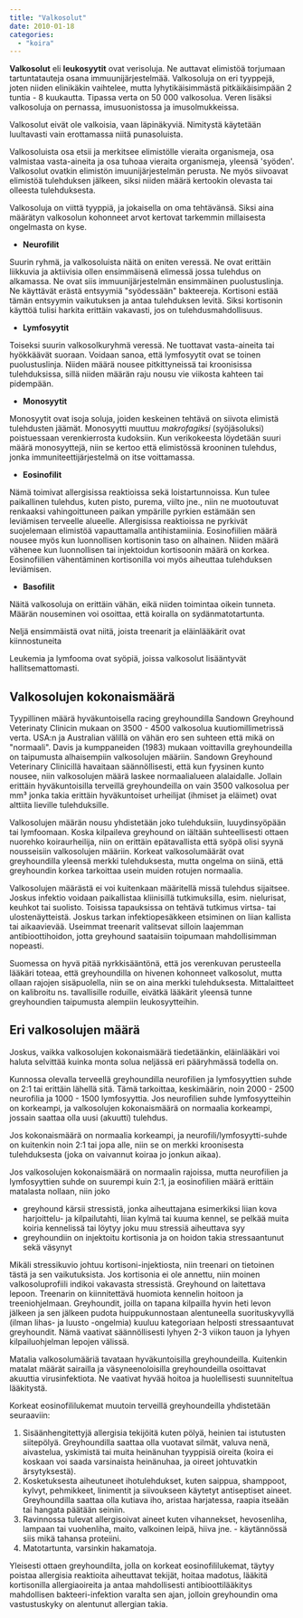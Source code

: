 ```yaml
---
title: "Valkosolut"
date: 2010-01-18
categories: 
  - "koira"
---
```


**Valkosolut** eli **leukosyytit** ovat verisoluja. Ne auttavat elimistöä torjumaan tartuntatauteja osana immuunijärjestelmää. Valkosoluja on eri tyyppejä, joten niiden elinikäkin vaihtelee, mutta lyhytikäisimmästä pitkäikäisimpään 2 tuntia - 8 kuukautta. Tipassa verta on 50 000 valkosolua. Veren lisäksi valkosoluja on pernassa, imusuonistossa ja imusolmukkeissa.

<!--more-->

Valkosolut eivät ole valkoisia, vaan läpinäkyviä. Nimitystä käytetään luultavasti vain erottamassa niitä punasoluista.

Valkosoluista osa etsii ja merkitsee elimistölle vieraita organismeja, osa valmistaa vasta-aineita ja osa tuhoaa vieraita organismeja, yleensä 'syöden'. Valkosolut ovatkin elimistön imuunijärjestelmän perusta. Ne myös siivoavat elimistöä tulehduksen jälkeen, siksi niiden määrä kertookin olevasta tai olleesta tulehduksesta.

Valkosoluja on viittä tyyppiä, ja jokaisella on oma tehtävänsä. Siksi aina määrätyn valkosolun kohonneet arvot kertovat tarkemmin millaisesta ongelmasta on kyse.

- **Neurofilit**

Suurin ryhmä, ja valkosoluista näitä on eniten veressä. Ne ovat erittäin liikkuvia ja aktiivisia ollen ensimmäisenä elimessä jossa tulehdus on alkamassa. Ne ovat siis immuunijärjestelmän ensimmäinen puolustuslinja. Ne käyttävät erästä entsyymiä "syödessään" bakteereja. Kortisoni estää tämän entsyymin vaikutuksen ja antaa tulehduksen levitä. Siksi kortisonin käyttöä tulisi harkita erittäin vakavasti, jos on tulehdusmahdollisuus.

- **Lymfosyytit**

Toiseksi suurin valkosolkuryhmä veressä. Ne tuottavat vasta-aineita tai hyökkäävät suoraan. Voidaan sanoa, että lymfosyytit ovat se toinen puolustuslinja. Niiden määrä nousee pitkittyneissä tai kroonisissa tulehduksissa, sillä niiden määrän raju nousu vie viikosta kahteen tai pidempään.

- **Monosyytit**

Monosyytit ovat isoja soluja, joiden keskeinen tehtävä on siivota elimistä tulehdusten jäämät. Monosyytti muuttuu _makrofagiksi_ (syöjäsoluksi) poistuessaan verenkierrosta kudoksiin. Kun verikokeesta löydetään suuri määrä monosyyttejä, niin se kertoo että elimistössä krooninen tulehdus, jonka immuniteettijärjestelmä on itse voittamassa.

- **Eosinofilit**

Nämä toimivat allergisissa reaktioissa sekä loistartunnoissa. Kun tulee paikallinen tulehdus, kuten pisto, purema, viilto jne., niin ne muotoutuvat renkaaksi vahingoittuneen paikan ympärille pyrkien estämään sen leviämisen terveelle alueelle. Allergisissa reaktioissa ne pyrkivät suojelemaan elimistöä vapauttamalla antihistamiinia. Eosinofiilien määrä nousee myös kun luonnollisen kortisonin taso on alhainen. Niiden määrä vähenee kun luonnollisen tai injektoidun kortisoonin määrä on korkea. Eosinofiilien vähentäminen kortisonilla voi myös aiheuttaa tulehduksen leviämisen.

- **Basofilit**

Näitä valkosoluja on erittäin vähän, eikä niiden toimintaa oikein tunneta. Määrän nouseminen voi osoittaa, että koiralla on sydänmatotartunta.

Neljä ensimmäistä ovat niitä, joista treenarit ja eläinlääkärit ovat kiinnostuneita

Leukemia ja lymfooma ovat syöpiä, joissa valkosolut lisääntyvät hallitsemattomasti.

## Valkosolujen kokonaismäärä

Tyypillinen määrä hyväkuntoisella racing greyhoundilla Sandown Greyhound Veterinaty Clinicin mukaan on 3500 - 4500 valkosolua kuutiomillimetrissä verta. USA:n ja Australian välillä on vähän ero sen suhteen että mikä on "normaali". Davis ja kumppaneiden (1983) mukaan voittavilla greyhoundeilla on taipumusta alhaisempiin valkosolujen määriin. Sandown Greyhound Veterinary Clinicillä havaitaan säännöllisesti, että kun fyysinen kunto nousee, niin valkosolujen määrä laskee normaalialueen alalaidalle. Jollain erittäin hyväkuntoisilla terveillä greyhoundeilla on vain 3500 valkosolua per mm³ jonka takia erittäin hyväkuntoiset urheilijat (ihmiset ja eläimet) ovat alttiita lieville tulehduksille.

Valkosolujen määrän nousu yhdistetään joko tulehduksiin, luuydinsyöpään tai lymfoomaan. Koska kilpaileva greyhound on iältään suhteellisesti ottaen nuorehko koiraurheilija, niin on erittäin epätavallista että syöpä olisi syynä nousseisiin valkosolujen määriin. Korkeat valkosolumäärät ovat greyhoundilla yleensä merkki tulehduksesta, mutta ongelma on siinä, että greyhoundin korkea tarkoittaa usein muiden rotujen normaalia.

Valkosolujen määrästä ei voi kuitenkaan määritellä missä tulehdus sijaitsee. Joskus infektio voidaan paikallistaa kliinisillä tutkimuksilla, esim. nielurisat, keuhkot tai suolisto. Toisissa tapauksissa on tehtävä tutkimus virtsa- tai ulostenäytteistä. Joskus tarkan infektiopesäkkeen etsiminen on liian kallista tai aikaavievää. Useimmat treenarit valitsevat silloin laajemman antibioottihoidon, jotta greyhound saataisiin toipumaan mahdollisimman nopeasti.

Suomessa on hyvä pitää nyrkkisääntönä, että jos verenkuvan perusteella lääkäri toteaa, että greyhoundilla on hivenen kohonneet valkosolut, mutta ollaan rajojen sisäpuolella, niin se on aina merkki tulehduksesta. Mittalaitteet on kalibroitu ns. tavallisille roduille, eivätkä lääkärit yleensä tunne greyhoundien taipumusta alempiin leukosyytteihin.

## Eri valkosolujen määrä

Joskus, vaikka valkosolujen kokonaismäärä tiedetäänkin, eläinlääkäri voi haluta selvittää kuinka monta solua neljässä eri pääryhmässä todella on.

Kunnossa olevalla terveellä greyhoundilla neurofilien ja lymfosyyttien suhde on 2:1 tai erittäin lähellä sitä. Tämä tarkoittaa, keskimäärin, noin 2000 - 2500 neurofilia ja 1000 - 1500 lymfosyyttia. Jos neurofilien suhde lymfosyytteihin on korkeampi, ja valkosolujen kokonaismäärä on normaalia korkeampi, jossain saattaa olla uusi (akuutti) tulehdus.

Jos kokonaismäärä on normaalia korkeampi, ja neurofili/lymfosyytti-suhde on kuitenkin noin 2:1 tai jopa alle, niin se on merkki kroonisesta tulehduksesta (joka on vaivannut koiraa jo jonkun aikaa).

Jos valkosolujen kokonaismäärä on normaalin rajoissa, mutta neurofilien ja lymfosyyttien suhde on suurempi kuin 2:1, ja eosinofilien määrä erittäin matalasta nollaan, niin joko

- greyhound kärsii stressistä, jonka aiheuttajana esimerkiksi liian kova harjoittelu- ja kilpailutahti, liian kylmä tai kuuma kennel, se pelkää muita koiria kennelissä tai löytyy joku muu stressiä aiheuttava syy
- greyhoundiin on injektoitu kortisonia ja on hoidon takia stressaantunut sekä väsynyt

Mikäli stressikuvio johtuu kortisoni-injektiosta, niin treenari on tietoinen tästä ja sen vaikutuksista. Jos kortisonia ei ole annettu, niin moinen valkosoluprofiili indikoi vakavasta stressistä. Greyhound on laitettava lepoon. Treenarin on kiinnitettävä huomiota kennelin hoitoon ja treeniohjelmaan. Greyhoundit, joilla on tapana kilpailla hyvin heti levon jälkeen ja sen jälkeen pudota huippukunnostaan alentuneella suorituskyvyllä (ilman lihas- ja luusto -ongelmia) kuuluu kategoriaan helposti stressaantuvat greyhoundit. Nämä vaativat säännöllisesti lyhyen 2-3 viikon tauon ja lyhyen kilpailuohjelman lepojen välissä.

Matalia valkosolumääriä tavataan hyväkuntoisilla greyhoundeilla. Kuitenkin matalat määrät sairailla ja väsyneenoloisilla greyhoundeilla osoittavat akuuttia virusinfektiota. Ne vaativat hyvää hoitoa ja huolellisesti suunniteltua lääkitystä.

Korkeat eosinofililukemat muutoin terveillä greyhoundeilla yhdistetään seuraaviin:

1. Sisäänhengitettyjä allergisia tekijöitä kuten pölyä, heinien tai istutusten siitepölyä. Greyhoundilla saattaa olla vuotavat silmät, valuva nenä, aivastelua, yskimistä tai muita heinänuhan tyyppisiä oireita (koira ei koskaan voi saada varsinaista heinänuhaa, ja oireet johtuvatkin ärsytyksestä).
2. Kosketuksesta aiheutuneet ihotulehdukset, kuten saippua, shamppoot, kylvyt, pehmikkeet, linimentit ja siivoukseen käytetyt antiseptiset aineet. Greyhoundilla saattaa olla kutiava iho, aristaa harjatessa, raapia itseään tai hangata päätään seiniin.
3. Ravinnossa tulevat allergisoivat aineet kuten vihannekset, hevosenliha, lampaan tai vuohenliha, maito, valkoinen leipä, hiiva jne. - käytännössä siis mikä tahansa proteiini.
4. Matotartunta, varsinkin hakamatoja.

Yleisesti ottaen greyhoundilta, jolla on korkeat eosinofililukemat, täytyy poistaa allergisia reaktioita aiheuttavat tekijät, hoitaa madotus, lääkitä kortisonilla allergiaoireita ja antaa mahdollisesti antibioottilääkitys mahdollisen bakteeri-infektion varalta sen ajan, jolloin greyhoundin oma vastustuskyky on alentunut allergian takia.
